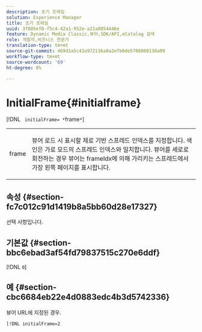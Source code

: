 ```yaml
---
description: 초기 프레임
solution: Experience Manager
title: 초기 프레임
uuid: 3f805ef8-f5c4-42a1-952e-a21a0854446e
feature: Dynamic Media Classic,뷰어,SDK/API,eCatalog 검색
role: 개발자,비즈니스 전문가
translation-type: tm+mt
source-git-commit: 469d1a5c43a972116a8a2efb0de5708800130a99
workflow-type: tm+mt
source-wordcount: '69'
ht-degree: 8%

---
```



# InitialFrame{#initialframe}

[!DNL ` initialFrame= *`frame`*`]

<table id="table_06B5F795889E402FB6BCEA4D882E1422"> 
 <tbody> 
  <tr> 
   <td colname="col1"> <p> <span class="codeph"><span class="varname"> frame</span></span> </p> </td> 
   <td colname="col2"> <p> 뷰어 로드 시 표시할 제로 기반 스프레드 인덱스를 지정합니다. 색인은 가로 모드의 스프레드 인덱스와 일치합니다. 뷰어를 세로로 회전하는 경우 뷰어는 <span class="codeph"> frameIdx</span>에 의해 가리키는 스프레드에서 가장 왼쪽 페이지를 표시합니다. </p> </td> 
  </tr> 
 </tbody> 
</table>

## 속성 {#section-fc7c012c91d1419b8a5bb60d28e17327}

선택 사항입니다.

## 기본값 {#section-bbc6ebad3af54fd79837515c270e6ddf}

[!DNL `0`]

## 예 {#section-cbc6684eb22e4d0883edc4b3d5742336}

뷰어 URL에 지정된 경우.

```
[!DNL initialFrame=2
```

